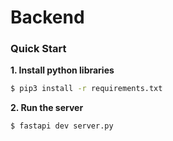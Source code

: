 # Backend

### Quick Start
**1. Install python libraries**  
```bash
$ pip3 install -r requirements.txt
```
  
**2. Run the server**  
```bash
$ fastapi dev server.py
```
